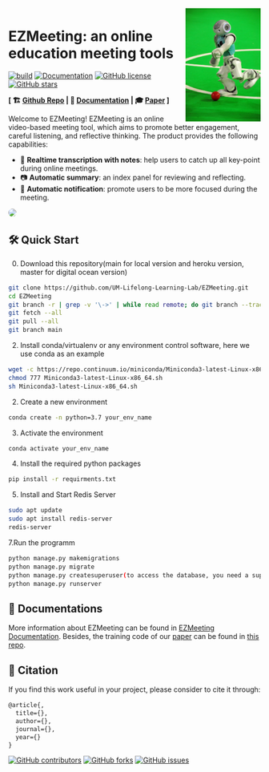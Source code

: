<img align=right width=150px  src="Docs/NAO.jpg" />

# EZMeeting: an online education meeting tools

[![build](https://img.shields.io/badge/build-passing-brightgreen?style=plastic)](https://github.com/UM-Lifelong-Learning-Lab/EasyMeeting/actions)
[![Documentation](https://img.shields.io/badge/docs-passing-blue?style=plastic)](https://docs.google.com/document/d/1gVRUaGxr5uluH6ehMqdeC0KJiINGeDPv/edit#)
[![GitHub license](https://img.shields.io/badge/lisense-MIT-orange?style=plastic)](https://github.com/UM-Lifelong-Learning-Lab/EasyMeeting/blob/main/LICENSE.txt)
[![GitHub stars](https://img.shields.io/github/stars/UM-Lifelong-Learning-Lab/EZMeeting?style=plastic)](https://github.com/UM-Lifelong-Learning-Lab/EasyMeeting/stargazers)

**[ 🏗 [Github Repo](https://github.com/UM-Lifelong-Learning-Lab/EZMeeting) | 📜 [Documentation](https://pgdrive.readthedocs.io/) | 🎓 [Paper]() ]**

Welcome to EZMeeting! EZMeeting is an online video-based meeting tool, which aims to promote better engagement, careful listening, and  reflective thinking. The product provides the following capabilities:

- 🎏 **Realtime transcription with notes**: help users to catch up all key-point during online meetings.
- 📷 **Automatic summary**: an index panel for reviewing and reflecting.
- 🚀 **Automatic notification**: promote users to be more focused during the meeting.

<img src="static/images/project_overview.png" style="border-radius: 20px;">

## 🛠 Quick Start
0. Download this repository(main for local version and heroku version, master for digital ocean version)
```bash
git clone https://github.com/UM-Lifelong-Learning-Lab/EZMeeting.git
cd EZMeeting
git branch -r | grep -v '\->' | while read remote; do git branch --track "${remote#origin/}" "$remote"; done
git fetch --all
git pull --all
git branch main
```
2. Install conda/virtualenv or any environment control software, here we use conda as an example
```bash
wget -c https://repo.continuum.io/miniconda/Miniconda3-latest-Linux-x86_64.sh
chmod 777 Miniconda3-latest-Linux-x86_64.sh
sh Miniconda3-latest-Linux-x86_64.sh
```
2. Create a new environment 
```bash
conda create -n python=3.7 your_env_name
```
3. Activate the environment
```bash
conda activate your_env_name
```
4. Install the required python packages

```bash
pip install -r requirments.txt
```
5. Install and Start Redis Server
```bash
sudo apt update
sudo apt install redis-server
redis-server
```
7.Run the programm
```bash
python manage.py makemigrations
python manage.py migrate
python manage.py createsuperuser(to access the database, you need a superuser account)
python manage.py runserver
```
## 🏫 Documentations

More information about EZMeeting can be found in [EZMeeting Documentation](https://docs.google.com/document/d/1gVRUaGxr5uluH6ehMqdeC0KJiINGeDPv/edit#). 
Besides, the training code of our [paper]() can be found in [this repo](https://github.com/UM-Lifelong-Learning-Lab/EasyMeeting).

## 📎 Citation


If you find this work useful in your project, please consider to cite it through:

```
@article{,
  title={},
  author={},
  journal={},
  year={}
}
```
[![GitHub contributors](https://img.shields.io/github/contributors/UM-Lifelong-Learning-Lab/EZMeeting?style=plastic)](https://github.com/UM-Lifelong-Learning-Lab/EZMeeting/graphs/contributors)
[![GitHub forks](https://img.shields.io/github/forks/UM-Lifelong-Learning-Lab/EZMeeting?style=plastic)](https://github.com/UM-Lifelong-Learning-Lab/EZMeeting/network)
[![GitHub issues](https://img.shields.io/github/issues/UM-Lifelong-Learning-Lab/EZMeeting?style=plastic)](https://github.com/UM-Lifelong-Learning-Lab/EZMeeting/issues)

